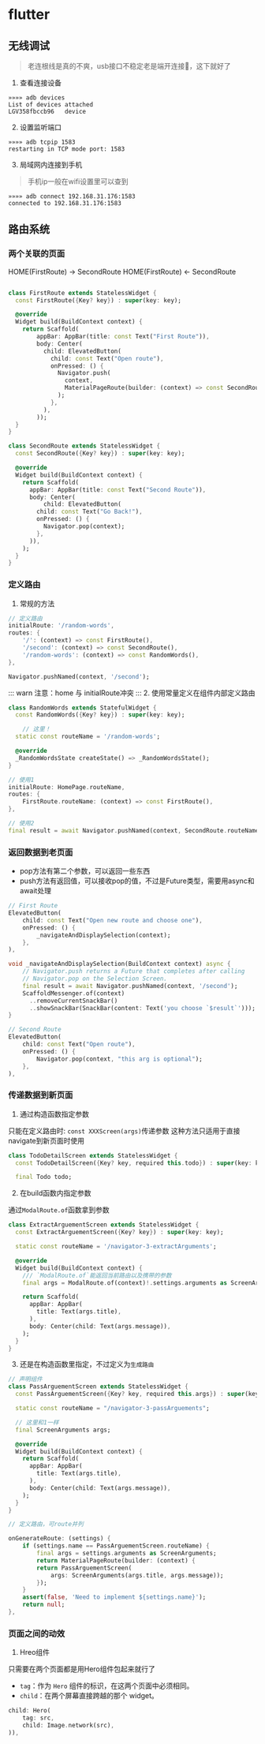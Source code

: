 # flutter

## 无线调试
> 老连根线是真的不爽，usb接口不稳定老是端开连接🔗，这下就好了
1. 查看连接设备
```
»»»» adb devices
List of devices attached
LGV358fbccb96	device
```
2. 设置监听端口
```
»»»» adb tcpip 1583
restarting in TCP mode port: 1583
```
3. 局域网内连接到手机
> 手机ip一般在wifi设置里可以查到
```
»»»» adb connect 192.168.31.176:1583
connected to 192.168.31.176:1583
```

## 路由系统

### 两个关联的页面
HOME(FirstRoute) -> SecondRoute
HOME(FirstRoute) <- SecondRoute

```dart

class FirstRoute extends StatelessWidget {
  const FirstRoute({Key? key}) : super(key: key);

  @override
  Widget build(BuildContext context) {
    return Scaffold(
        appBar: AppBar(title: const Text("First Route")),
        body: Center(
          child: ElevatedButton(
            child: const Text("Open route"),
            onPressed: () {
              Navigator.push(
                context,
                MaterialPageRoute(builder: (context) => const SecondRoute()),
              );
            },
          ),
        ));
  }
}

class SecondRoute extends StatelessWidget {
  const SecondRoute({Key? key}) : super(key: key);

  @override
  Widget build(BuildContext context) {
    return Scaffold(
      appBar: AppBar(title: const Text("Second Route")),
      body: Center(
          child: ElevatedButton(
        child: const Text("Go Back!"),
        onPressed: () {
          Navigator.pop(context);
        },
      )),
    );
  }
}
```

### 定义路由
1. 常规的方法
```dart
// 定义路由
initialRoute: '/random-words',
routes: {
    '/': (context) => const FirstRoute(),
    '/second': (context) => const SecondRoute(),
    '/random-words': (context) => const RandomWords(),
},

Navigator.pushNamed(context, '/second');
```
::: warn
注意：home 与 initialRoute冲突
:::
2. 使用常量定义在组件内部定义路由
``` dart
class RandomWords extends StatefulWidget {
  const RandomWords({Key? key}) : super(key: key);

    // 这里！
  static const routeName = '/random-words';

  @override
  _RandomWordsState createState() => _RandomWordsState();
}

// 使用1
initialRoute: HomePage.routeName,
routes: {
    FirstRoute.routeName: (context) => const FirstRoute(),
},

// 使用2
final result = await Navigator.pushNamed(context, SecondRoute.routeName);
```

### 返回数据到老页面
- pop方法有第二个参数，可以返回一些东西
- push方法有返回值，可以接收pop的值，不过是Future类型，需要用async和await处理
```dart
// First Route
ElevatedButton(
    child: const Text("Open new route and choose one"),
    onPressed: () {
        _navigateAndDisplaySelection(context);
    },
),

void _navigateAndDisplaySelection(BuildContext context) async {
    // Navigator.push returns a Future that completes after calling
    // Navigator.pop on the Selection Screen.
    final result = await Navigator.pushNamed(context, '/second');
    ScaffoldMessenger.of(context)
      ..removeCurrentSnackBar()
      ..showSnackBar(SnackBar(content: Text('you choose `$result`')));
}

// Second Route
ElevatedButton(
    child: const Text("Open route"),
    onPressed: () {
        Navigator.pop(context, "this arg is optional");
    },
),
```

### 传递数据到新页面
1. 通过构造函数指定参数

只能在定义路由时: `const XXXScreen(args)`传递参数
这种方法只适用于直接navigate到新页面时使用
```dart
class TodoDetailScreen extends StatelessWidget {
  const TodoDetailScreen({Key? key, required this.todo}) : super(key: key);

  final Todo todo;

```
2. 在build函数内指定参数

通过`ModalRoute.of`函数拿到参数

```dart
class ExtractArguementScreen extends StatelessWidget {
  const ExtractArguementScreen({Key? key}) : super(key: key);

  static const routeName = '/navigator-3-extractArguments';

  @override
  Widget build(BuildContext context) {
    /// `ModalRoute.of`能返回当前路由以及携带的参数
    final args = ModalRoute.of(context)!.settings.arguments as ScreenArguments;

    return Scaffold(
      appBar: AppBar(
        title: Text(args.title),
      ),
      body: Center(child: Text(args.message)),
    );
  }
}
```

3. 还是在构造函数里指定，不过定义为`生成路由`

```dart
// 声明组件
class PassArguementScreen extends StatelessWidget {
  const PassArguementScreen({Key? key, required this.args}) : super(key: key);

  static const routeName = "/navigator-3-passArguements";

  // 这里和1一样
  final ScreenArguments args;

  @override
  Widget build(BuildContext context) {
    return Scaffold(
      appBar: AppBar(
        title: Text(args.title),
      ),
      body: Center(child: Text(args.message)),
    );
  }
}

// 定义路由，可route并列

onGenerateRoute: (settings) {
    if (settings.name == PassArguementScreen.routeName) {
        final args = settings.arguments as ScreenArguments;
        return MaterialPageRoute(builder: (context) {
        return PassArguementScreen(
            args: ScreenArguments(args.title, args.message));
        });
    }
    assert(false, 'Need to implement ${settings.name}');
    return null;
},
```

### 页面之间的动效

1. Hreo组件

只需要在两个页面都是用Hero组件包起来就行了
- `tag`：作为 `Hero` 组件的标识，在这两个页面中必须相同。
- `child`：在两个屏幕直接跨越的那个 widget。
```dart
child: Hero(
    tag: src,
    child: Image.network(src),
)),
```